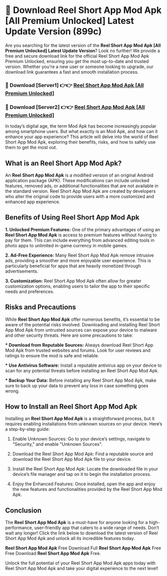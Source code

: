 # 🤖 Download Reel Short App Mod Apk [All Premium Unlocked] Latest Update Version (899c)

Are you searching for the latest version of the <strong>Reel Short App Mod Apk [All Premium Unlocked] Latest Update Version</strong>? Look no further! We provide a free and secure download link for the official Reel Short App Mod Apk Premium Unlocked, ensuring you get the most up-to-date and trusted version. Whether you're a new user or someone looking to upgrade, our download link guarantees a fast and smooth installation process.


<h3>📌 Download [Server1] 👉👉 <a href="https://hapymods.com?title=Reel+Short+App+Mod+Apk&ref=3B1">Reel Short App Mod Apk [All Premium Unlocked]</a></h3>

<h3>📌 Download [Server2] 👉👉 <a href="https://hapymods.com?title=Reel+Short+App+Mod+Apk&ref=3B1">Reel Short App Mod Apk [All Premium Unlocked]</a></h3>


In today’s digital age, the term Mod Apk has become increasingly popular among smartphone users. But what exactly is an Mod Apk, and how can it enhance your app experience? This article will delve into the world of Reel Short App Mod Apk, exploring their benefits, risks, and how to safely use them to get the most out.


<h2>What is an Reel Short App Mod Apk?</h2>

An <strong>Reel Short App Mod Apk</strong> is a modified version of an original Android application package (APK). These modifications can include unlocked features, removed ads, or additional functionalities that are not available in the standard version. Reel Short App Mod Apk are created by developers who alter the original code to provide users with a more customized and enhanced app experience.


<h2>Benefits of Using Reel Short App Mod Apk</h2>

<strong> 1. Unlocked Premium Features:</strong> One of the primary advantages of using an <strong>Reel Short App Mod Apk</strong> is access to premium features without having to pay for them. This can include everything from advanced editing tools in photo apps to unlimited in-game currency in mobile games.

<strong> 2. Ad-Free Experience:</strong> Many Reel Short App Mod Apk remove intrusive ads, providing a smoother and more enjoyable user experience. This is particularly beneficial for apps that are heavily monetized through advertisements.

<strong> 3. Customization:</strong> Reel Short App Mod Apk often allow for greater customization options, enabling users to tailor the app to their specific needs and preferences.


<h2>Risks and Precautions</h2>

While <strong>Reel Short App Mod Apk</strong> offer numerous benefits, it’s essential to be aware of the potential risks involved. Downloading and installing Reel Short App Mod Apk from untrusted sources can expose your device to malware and other security threats. Here are some precautions to take:

<strong> * Download from Reputable Sources:</strong> Always download Reel Short App Mod Apk from trusted websites and forums. Look for user reviews and ratings to ensure the mod is safe and reliable.

<strong> * Use Antivirus Software:</strong> Install a reputable antivirus app on your device to scan for any potential threats before installing an Reel Short App Mod Apk.

<strong> * Backup Your Data:</strong> Before installing any Reel Short App Mod Apk, make sure to back up your data to prevent any loss in case something goes wrong.


<h2>How to Install an Reel Short App Mod Apk</h2>

Installing an <strong>Reel Short App Mod Apk</strong> is a straightforward process, but it requires enabling installations from unknown sources on your device. Here’s a step-by-step guide:

 1. Enable Unknown Sources: Go to your device’s settings, navigate to "Security," and enable "Unknown Sources".

 2. Download the Reel Short App Mod Apk: Find a reputable source and download the Reel Short App Mod Apk file to your device.

 3. Install the Reel Short App Mod Apk: Locate the downloaded file in your device’s file manager and tap on it to begin the installation process.

 4. Enjoy the Enhanced Features: Once installed, open the app and enjoy the new features and functionalities provided by the Reel Short App Mod Apk.


<h2><strong>Conclusion</strong></h2>

The <strong>Reel Short App Mod Apk</strong> is a must-have for anyone looking for a high-performance, user-friendly app that caters to a wide range of needs. Don’t wait any longer! Click the link below to download the latest version of Reel Short App Mod Apk and unlock all its incredible features today.

<strong>Reel Short App Mod Apk</strong> Free Download Full <strong>Reel Short App Mod Apk</strong> Free Free Download <strong>Reel Short App Mod Apk</strong> Free.

Unlock the full potential of your Reel Short App Mod Apk apps today with Reel Short App Mod Apk and take your digital experience to the next level!